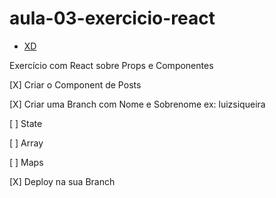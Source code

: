# aula-03-exercicio-react

- [XD](https://xd.adobe.com/view/8f60b3a6-cb8b-48a0-abc2-abdf6cdad47a-da33/)

Exercício com React sobre Props e Componentes

[X] Criar o Component de Posts

[X] Criar uma Branch com Nome e Sobrenome ex: luizsiqueira

[ ] State

[ ] Array

[ ] Maps

[X] Deploy na sua Branch
